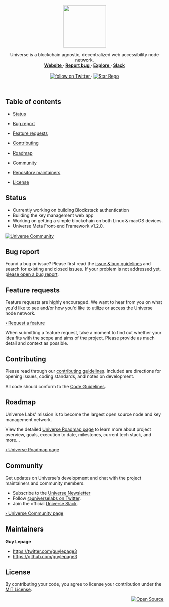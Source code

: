 <div align="center">
  <a href="https://universe.engineering">
    <img src="https://user-images.githubusercontent.com/1711854/46634061-b79fe680-cb1d-11e8-9d83-32f563fa8acc.png" width=135 alt>
  </a>
  <p align="center">
    Universe is a blockchain agnostic, decentralized web accessibility node network.
    <br/>
    <a href="https://universe.engineering">
      <strong>Website</strong>
    </a>
    &middot;
    <a href="https://github.com/guylepage3/lepage.cc/issues/new" alt="Report a Bug (Lepage.cc)">
      <strong>Report bug</strong>
    </a>
    &middot;
    <a href="https://github.com/universelabs/">
      <strong>Explore</strong>
    </a>
    &middot;
    <a href="https://join.slack.com/t/universelabs/shared_invite/enQtNDQ0MjY3NDI5MTkwLTIzMWQ4M2U3MGQ3ZDY5MzM5MGQ5ZDM1MDZjNTgwNGI5NDdiNDY4ZDQyNWI2NjEzZmU3NzVmOTYwYzEzYzc1ZDE">
      <strong>Slack</strong>
    </a>
    <br/>
    <br/>
    <a href="https://twitter.com/intent/follow?screen_name=universelabs">
      <img src="https://img.shields.io/twitter/url/https/twitter.com/universelabs.svg?style=social&label=Follow%20%40universelabs&logo=twitter" alt="follow on Twitter">
    </a>
    &middot;
    <a href="https://github.com/universelabs/universe/stargazers">
      <img src="https://img.shields.io/github/stars/universelabs/universe.svg?style=social&label=Star&maxAge=2592000" alt="Star Repo">
    </a>   
  </p>
</div>

<br/>


## Table of contents

- [Status](#status)
- [Bug report](#bug-report)
- [Feature requests](#feature-requests)
- [Contributing](#contributing)

- [Roadmap](#roadmap)

- [Community](#community)
- [Repository maintainers](#repository-maintainers)
- [License](#license)


## Status

- Currently working on building Blockstack authentication
- Building the key management web app
- Working on getting a simple blockchain on both Linux & macOS devices.
- Universe Meta Front-end Framework v1.2.0.

[![Universe Community](https://img.shields.io/badge/Universe_Community-Slack-purple.svg?colorA=212121&colorB=3f46ad)](https://join.slack.com/t/universelabs/shared_invite/enQtNDQ0MjY3NDI5MTkwLTIzMWQ4M2U3MGQ3ZDY5MzM5MGQ5ZDM1MDZjNTgwNGI5NDdiNDY4ZDQyNWI2NjEzZmU3NzVmOTYwYzEzYzc1ZDE)

## Bug report

Found a bug or issue? Please first read the [issue & bug guidelines](/CONTRIBUTING.md#using-the-issue-tracker)
and search for existing and closed issues. If your problem is not addressed yet, [please open a bug report](https://github.com/universelabs/universe/issues/new?template=bug_report.md).

## Feature requests

Feature requests are highly encouraged. We want to hear from you on what you'd like to see and/or how you'd like to utilize or access the Universe node
network.

<a href="https://github.com/universelabs/universe/issues/new?template=feature_request.md">› Request a feature</a>

When submitting a feature request, take a moment to find out whether your idea fits with the scope and aims of the project. Please
provide as much detail and context as possible.

## Contributing

Please read through our [contributing guidelines](/CONTRIBUTING.md). Included are directions for opening issues, coding standards, and notes on development.

All code should conform to the [Code Guidelines](/CONTRIBUTING.md#code-guidelines).

## Roadmap

Universe Labs' mission is to become the largest open source node and key management network.

View the detailed [Universe Roadmap page](/roadmap.md) to learn more about project overview, goals, execution to date, milestones, current tech stack, and more...

[› Universe Roadmap page](/roadmap.md)

## Community

Get updates on Universe's development and chat with the project maintainers and community members.

- Subscribe to the [Universe Newsletter](http://universe.engineering/subscribe)
- Follow [@universelabs on Twitter](https://twitter.com/universelabs).
- Join the official [Universe Slack]().

[› Universe Community page](/COMMUNITY.md)

## Maintainers

**Guy Lepage**
- <https://twitter.com/guylepage3>
- <https://github.com/guylepage3>

## License

By contributing your code, you agree to license your contribution under the [
MIT License](LICENSE).


<div align="right">
  <a href="https://opensource.guide/how-to-contribute/#why-contribute-to-open-source">
    <img src="https://badges.frapsoft.com/os/v3/open-source.png?v=103)](https://github.com/ellerbrock/open-source-badges/" alt="Open Source">
  </a>
</div>
